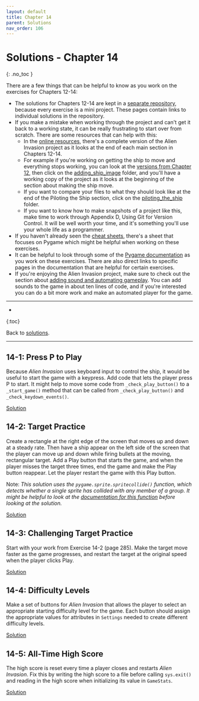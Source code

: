 ```yaml
---
layout: default
title: Chapter 14
parent: Solutions
nav_order: 106
---
```


# Solutions - Chapter 14
{: .no_toc }

There are a few things that can be helpful to know as you work on the exercises for Chapters 12-14:
- The solutions for Chapters 12-14 are kept in a [separate repository](https://github.com/ehmatthes/pcc_2e_ai_solutions), because every exercise is a mini project. These pages contain links to individual solutions in the repository.
- If you make a mistake when working through the project and can't get it back to a working state, it can be really frustrating to start over from scratch. There are some resources that can help with this:
  - In the [online resources](https://github.com/ehmatthes/pcc_2e), there's a complete version of the Alien Invasion project as it looks at the end of each main section in Chapters 12-14.
  - For example if you're working on getting the ship to move and everything stops working, you can look at the [versions from Chapter 12](https://github.com/ehmatthes/pcc_2e/tree/master/chapter_12), then click on the [adding_ship_image](https://github.com/ehmatthes/pcc_2e/tree/master/chapter_12/adding_ship_image) folder, and you'll have a working copy of the project as it looks at the beginning of the section about making the ship move.
  - If you want to compare your files to what they should look like at the end of the Piloting the Ship section, click on the [piloting_the_ship](https://github.com/ehmatthes/pcc_2e/tree/master/chapter_12/piloting_the_ship) folder.
  - If you want to know how to make snapshots of a project like this, make time to work through Appendix D, Using Git for Version Control. It will be well worth your time, and it's something you'll use your whole life as a programmer.
- If you haven't already seen the [cheat sheets](../../cheat_sheets/cheat_sheets/), there's a sheet that focuses on Pygame which might be helpful when working on these exercises.
- It can be helpful to look through some of the [Pygame documentation](https://www.pygame.org/docs/) as you work on these exercises. There are also direct links to specific pages in the documentation that are helpful for certain exercises.
- If you're enjoying the Alien Invasion project, make sure to check out the section about [adding sound and automating gameplay](../../beyond_pcc/ai_player/). You can add sounds to the game in about ten lines of code, and if you're interested you can do a bit more work and make an automated player for the game.

---

* 
{:toc}

Back to [solutions](../solutions).

---

## 14-1: Press P to Play

Because *Alien Invasion* uses keyboard input to control the ship, it would be useful to start the game with a keypress. Add code that lets the player press P to start. It might help to move some code from `_check_play_button()` to a `_start_game()` method that can be called from `_check_play_button()` and `_check_keydown_events()`.

[Solution](https://github.com/ehmatthes/pcc_2e_ai_solutions/tree/main/ch_14/solution_14_1)

## 14-2: Target Practice

Create a rectangle at the right edge of the screen that moves up and down at a steady rate. Then have a ship appear on the left side of the screen that the player can move up and down while firing bullets at the moving, rectangular target. Add a Play button that starts the game, and when the player misses the target three times, end the game and make the Play button reappear. Let the player restart the game with this Play button.

Note: *This solution uses the `pygame.sprite.spritecollide()` function, which detects whether a single sprite has collided with any member of a group. It might be helpful to look at the [documentation for this function](https://www.pygame.org/docs/ref/sprite.html) before looking at the solution.*

[Solution](https://github.com/ehmatthes/pcc_2e_ai_solutions/tree/main/ch_14/solution_14_2)

## 14-3: Challenging Target Practice

Start with your work from Exercise 14-2 (page 285). Make the target move faster as the game progresses, and restart the target at the original speed when the player clicks Play.

[Solution](https://github.com/ehmatthes/pcc_2e_ai_solutions/tree/main/ch_14/solution_14_3)

## 14-4: Difficulty Levels

Make a set of buttons for *Alien Invasion* that allows the player to select an appropriate starting difficulty level for the game. Each button should assign the appropriate values for attributes in `Settings` needed to create different difficulty levels.

[Solution](https://github.com/ehmatthes/pcc_2e_ai_solutions/tree/main/ch_14/solution_14_4)

## 14-5: All-Time High Score

The high score is reset every time a player closes and restarts *Alien Invasion*. Fix this by writing the high score to a file before calling `sys.exit()` and reading in the high score when initializing its value in `GameStats`.

[Solution](https://github.com/ehmatthes/pcc_2e_ai_solutions/tree/main/ch_14/solution_14_5)